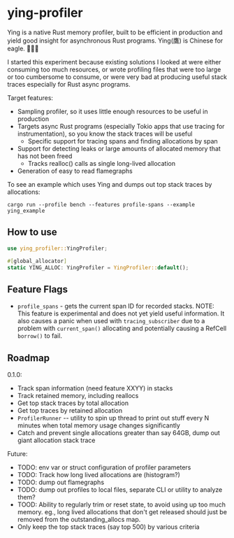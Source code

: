 # ying-profiler

Ying is a native Rust memory profiler, built to be efficient in production and yield good insight for asynchronous Rust programs.  Ying(鷹) is Chinese for eagle.  🦅🦅🦅

I started this experiment because existing solutions I looked at were either consuming too much resources, or 
wrote profiling files that were too large or too cumbersome to consume, or were very bad at producing useful
stack traces especially for Rust async programs.

Target features:
* Sampling profiler, so it uses little enough resources to be useful in production
* Targets async Rust programs (especially Tokio apps that use tracing for instrumentation), so you know the stack traces will be useful
  - Specific support for tracing spans and finding allocations by span
* Support for detecting leaks or large amounts of allocated memory that has not been freed
  - Tracks realloc() calls as single long-lived allocation
* Generation of easy to read flamegraphs

To see an example which uses Ying and dumps out top stack traces by allocations:

`cargo run --profile bench --features profile-spans --example ying_example`

## How to use

```rust
use ying_profiler::YingProfiler;

#[global_allocator]
static YING_ALLOC: YingProfiler = YingProfiler::default();
```

## Feature Flags

- `profile_spans` - gets the current span ID for recorded stacks.   NOTE: This feature is experimental and does not yet yield useful information.  It also causes a panic when used with `tracing_subscriber` due to a problem with `current_span()` allocating and potentially causing a RefCell `borrow()` to fail.

## Roadmap

0.1.0:
- Track span information (need feature XXYY) in stacks
- Track retained memory, including reallocs
- Get top stack traces by total allocation
- Get top traces by retained allocation
- `ProfilerRunner` -- utility to spin up thread to print out stuff every N minutes when total memory usage changes significantly
- Catch and prevent single allocations greater than say 64GB, dump out giant allocation stack trace

Future:
- TODO: env var or struct configuration of profiler parameters
- TODO: Track how long lived allocations are (histogram?)
- TODO: dump out flamegraphs
- TODO: dump out profiles to local files, separate CLI or utility to analyze them?
- TOOD: Ability to regularly trim or reset state, to avoid using up too much memory.  eg., long lived allocations that don't get released should just be removed from the outstanding_allocs map.
- Only keep the top stack traces (say top 500) by various criteria
